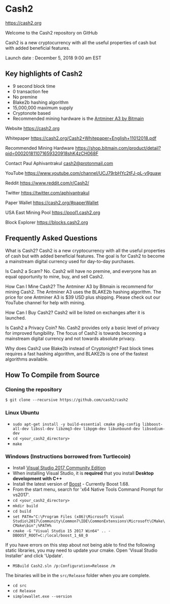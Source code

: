 # Cash2

https://cash2.org

Welcome to the Cash2 repository on GitHub

Cash2 is a new cryptocurrency with all the useful properties of cash but with added beneficial features.

Launch date : December 5, 2018 9:00 am EST

## Key highlights of Cash2
- 9 second block time
- 0 transaction fee
- No premine
- Blake2b hashing algorithm
- 15,000,000 maximum supply
- Cryptonote based
- Recommended mining hardware is the [Antminer A3 by Bitmain](https://shop.bitmain.com/product/detail?pid=000201811071659320918shK4zCH068F)

Website
https://cash2.org

Whitepaper
https://cash2.org/Cash2+Whitepaper+English+11012018.pdf

Recommended Mining Hardware
https://shop.bitmain.com/product/detail?pid=000201811071659320918shK4zCH068F

Contact
Paul Aphivantrakul
cash2@protonmail.com

YouTube
https://www.youtube.com/channel/UCJ79rbHYc2tFJ-pL-v9guaw

Reddit
https://www.reddit.com/r/Cash2/

Twitter
https://twitter.com/aphivantrakul

Paper Wallet
https://cash2.org/#paperWallet

USA East Mining Pool
https://pool1.cash2.org

Block Explorer
https://blocks.cash2.org

## Frequently Asked Questions

What is Cash2?
Cash2 is a new cryptocurrency with all the useful properties of cash but with added beneficial features.
The goal is for Cash2 to become a mainstream digital currency used for day-to-day purchases.

Is Cash2 a Scam?
No. Cash2 will have no premine, and everyone has an equal opportunity to mine, buy, and sell Cash2.

How Can I Mine Cash2?
The Antminer A3 by Bitmain is recommend for mining Cash2.
The Antminer A3 uses the BLAKE2b hashing algorithm.
The price for one Antminer A3 is $39 USD plus shipping.
Please check out our YouTube channel for help with mining.

How Can I Buy Cash2?
Cash2 will be listed on exchanges after it is launched.

Is Cash2 a Privacy Coin?
No. Cash2 provides only a basic level of privacy for improved fungibility.
The focus of Cash2 is towards becoming a mainstream digital currency and not towards absolute privacy.

Why does Cash2 use Blake2b instead of Cryptonight?
Fast block times requires a fast hashing algorithm, and BLAKE2b is one of the fastest algorithms available.

## How To Compile from Source

### Cloning the repository

`$ git clone --recursive https://github.com/cash2/cash2`

### Linux Ubuntu

- `sudo apt-get install -y build-essential cmake pkg-config libboost-all-dev libssl-dev libzmq3-dev libpgm-dev libunbound-dev libsodium-dev`
- `cd <your_cash2_directory>`
- `make`

### Windows (Instructions borrowed from Turtlecoin)

- Install [Visual Studio 2017 Community Edition](https://www.visualstudio.com/thank-you-downloading-visual-studio/?sku=Community&rel=15&page=inlineinstall)
- When installing Visual Studio, it is **required** that you install **Desktop development with C++**
- Install the latest version of [Boost](https://bintray.com/boostorg/release/download_file?file_path=1.68.0%2Fbinaries%2Fboost_1_68_0-msvc-14.1-64.exe) - Currently Boost 1.68.
- From the start menu, search for 'x64 Native Tools Command Prompt for vs2017'.
- `cd <your_cash2_directory>`
- `mkdir build`
- `cd build`
- `set PATH="C:\Program Files (x86)\Microsoft Visual Studio\2017\Community\Common7\IDE\CommonExtensions\Microsoft\CMake\CMake\bin";%PATH%`
- `cmake -G "Visual Studio 15 2017 Win64" .. -DBOOST_ROOT=C:/local/boost_1_68_0`

If you have errors on this step about not being able to find the following static libraries, you may need to update your cmake. Open 'Visual Studio Installer' and click 'Update'.

- `MSBuild Cash2.sln /p:Configuration=Release /m`

The binaries will be in the `src/Release` folder when you are complete.

- `cd src`
- `cd Release`
- `simplewallet.exe --version`